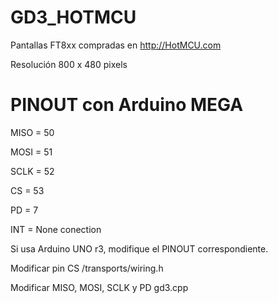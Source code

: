 # GD3_HOTMCU
Pantallas FT8xx compradas en http://HotMCU.com

Resolución 800 x 480 pixels

# PINOUT con Arduino MEGA
MISO = 50

MOSI = 51

SCLK = 52

CS   = 53

PD   =  7

INT  = None conection

Si usa Arduino UNO r3, modifique el PINOUT correspondiente. 

Modificar pin CS /transports/wiring.h

Modificar MISO, MOSI, SCLK y PD gd3.cpp
